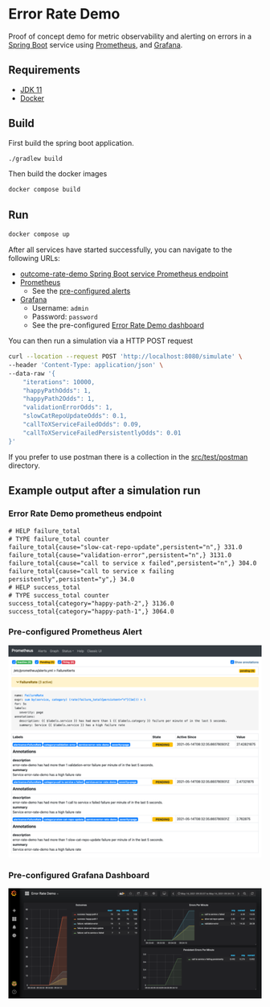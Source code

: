 # Error Rate Demo

Proof of concept demo for metric observability and alerting on errors in a
[Spring Boot](https://spring.io/projects/spring-boot) service using
[Prometheus](https://prometheus.io), and [Grafana](https://grafana.com/).

## Requirements

- [JDK 11](https://docs.oracle.com/en/java/javase/11/)
- [Docker](https://www.docker.com/)

## Build

First build the spring boot application.

```bash
./gradlew build
```

Then build the docker images

```bash
docker compose build
```

## Run

```bash
docker compose up
```

After all services have started successfully, you can navigate to the following
URLs:

- [outcome-rate-demo Spring Boot service Prometheus endpoint](http://localhost:8080/actuator/prometheus)
- [Prometheus](http://localhost:9090/)
  - See the [pre-configured alerts](monitoring/prometheus/alerts.yml)
- [Grafana](http://localhost:3000/)
  - Username: `admin`
  - Password: `password`
  - See the pre-configured [Error Rate Demo dashboard](./monitoring/grafana/provisioning/dashboards/error-rate-demo.dashboard.json)

You can then run a simulation via a HTTP POST request

```bash
curl --location --request POST 'http://localhost:8080/simulate' \
--header 'Content-Type: application/json' \
--data-raw '{
    "iterations": 10000,
    "happyPathOdds": 1,
    "happyPath2Odds": 1,
    "validationErrorOdds": 1,
    "slowCatRepoUpdateOdds": 0.1,
    "callToXServiceFailedOdds": 0.09,
    "callToXServiceFailedPersistentlyOdds": 0.01
}'
```

If you prefer to use postman there is a collection in the [src/test/postman](./src/test/postman) directory.

## Example output after a simulation run

### Error Rate Demo prometheus endpoint

```plain
# HELP failure_total  
# TYPE failure_total counter
failure_total{cause="slow-cat-repo-update",persistent="n",} 331.0
failure_total{cause="validation-error",persistent="n",} 3131.0
failure_total{cause="call to service x failed",persistent="n",} 304.0
failure_total{cause="call to service x failing persistently",persistent="y",} 34.0
# HELP success_total  
# TYPE success_total counter
success_total{category="happy-path-2",} 3136.0
success_total{category="happy-path-1",} 3064.0
```

### Pre-configured Prometheus Alert

![Prometheus Alert](./docs/img/prometheus-alert.png)

### Pre-configured Grafana Dashboard

![Grafana Dashboard](./docs/img/error-rate-dashboard.png)
